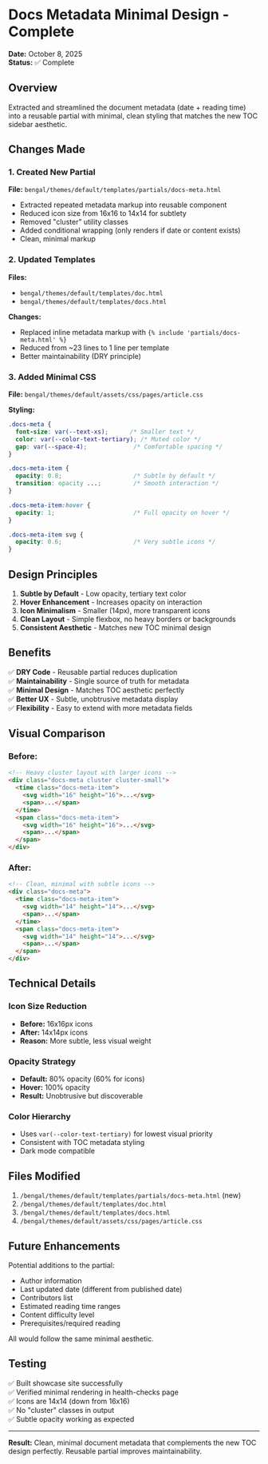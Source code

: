 # Docs Metadata Minimal Design - Complete

**Date:** October 8, 2025  
**Status:** ✅ Complete

## Overview

Extracted and streamlined the document metadata (date + reading time) into a reusable partial with minimal, clean styling that matches the new TOC sidebar aesthetic.

## Changes Made

### 1. Created New Partial

**File:** `bengal/themes/default/templates/partials/docs-meta.html`

- Extracted repeated metadata markup into reusable component
- Reduced icon size from 16x16 to 14x14 for subtlety
- Removed "cluster" utility classes
- Added conditional wrapping (only renders if date or content exists)
- Clean, minimal markup

### 2. Updated Templates

**Files:**
- `bengal/themes/default/templates/doc.html`
- `bengal/themes/default/templates/docs.html`

**Changes:**
- Replaced inline metadata markup with `{% include 'partials/docs-meta.html' %}`
- Reduced from ~23 lines to 1 line per template
- Better maintainability (DRY principle)

### 3. Added Minimal CSS

**File:** `bengal/themes/default/assets/css/pages/article.css`

**Styling:**
```css
.docs-meta {
  font-size: var(--text-xs);      /* Smaller text */
  color: var(--color-text-tertiary); /* Muted color */
  gap: var(--space-4);             /* Comfortable spacing */
}

.docs-meta-item {
  opacity: 0.8;                    /* Subtle by default */
  transition: opacity ...;         /* Smooth interaction */
}

.docs-meta-item:hover {
  opacity: 1;                      /* Full opacity on hover */
}

.docs-meta-item svg {
  opacity: 0.6;                    /* Very subtle icons */
}
```

## Design Principles

1. **Subtle by Default** - Low opacity, tertiary text color
2. **Hover Enhancement** - Increases opacity on interaction
3. **Icon Minimalism** - Smaller (14px), more transparent icons
4. **Clean Layout** - Simple flexbox, no heavy borders or backgrounds
5. **Consistent Aesthetic** - Matches new TOC minimal design

## Benefits

✅ **DRY Code** - Reusable partial reduces duplication  
✅ **Maintainability** - Single source of truth for metadata  
✅ **Minimal Design** - Matches TOC aesthetic perfectly  
✅ **Better UX** - Subtle, unobtrusive metadata display  
✅ **Flexibility** - Easy to extend with more metadata fields  

## Visual Comparison

### Before:
```html
<!-- Heavy cluster layout with larger icons -->
<div class="docs-meta cluster cluster-small">
  <time class="docs-meta-item">
    <svg width="16" height="16">...</svg>
    <span>...</span>
  </time>
  <span class="docs-meta-item">
    <svg width="16" height="16">...</svg>
    <span>...</span>
  </span>
</div>
```

### After:
```html
<!-- Clean, minimal with subtle icons -->
<div class="docs-meta">
  <time class="docs-meta-item">
    <svg width="14" height="14">...</svg>
    <span>...</span>
  </time>
  <span class="docs-meta-item">
    <svg width="14" height="14">...</svg>
    <span>...</span>
  </span>
</div>
```

## Technical Details

### Icon Size Reduction
- **Before:** 16x16px icons
- **After:** 14x14px icons
- **Reason:** More subtle, less visual weight

### Opacity Strategy
- **Default:** 80% opacity (60% for icons)
- **Hover:** 100% opacity
- **Result:** Unobtrusive but discoverable

### Color Hierarchy
- Uses `var(--color-text-tertiary)` for lowest visual priority
- Consistent with TOC metadata styling
- Dark mode compatible

## Files Modified

1. `/bengal/themes/default/templates/partials/docs-meta.html` (new)
2. `/bengal/themes/default/templates/doc.html`
3. `/bengal/themes/default/templates/docs.html`
4. `/bengal/themes/default/assets/css/pages/article.css`

## Future Enhancements

Potential additions to the partial:
- Author information
- Last updated date (different from published date)
- Contributors list
- Estimated reading time ranges
- Content difficulty level
- Prerequisites/required reading

All would follow the same minimal aesthetic.

## Testing

✅ Built showcase site successfully  
✅ Verified minimal rendering in health-checks page  
✅ Icons are 14x14 (down from 16x16)  
✅ No "cluster" classes in output  
✅ Subtle opacity working as expected  

---

**Result:** Clean, minimal document metadata that complements the new TOC design perfectly. Reusable partial improves maintainability.

